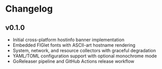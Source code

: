 # Changelog

## v0.1.0

- Initial cross-platform hostinfo banner implementation
- Embedded FIGlet fonts with ASCII-art hostname rendering
- System, network, and resource collectors with graceful degradation
- YAML/TOML configuration support with optional monochrome mode
- GoReleaser pipeline and GitHub Actions release workflow
